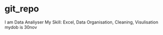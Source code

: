 # git_repo
I am Data Analiyser
My Skill: Excel, Data Organisation, Cleaning, Visulisation
<br>
mydob is 30nov
